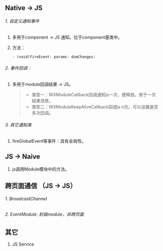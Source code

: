 ## Native -> JS

###### 1. 自定义通知事件

1. 多用于component -> JS 通知。位于component基类中。
2. 方法：

	``- (void)fireEvent: params: domChanges:``
	
	
###### 2. 事件回调：

1. 多用于module回调结果 -> JS。

	> * 类型一：WXModuleCallback回调通知js一次，便释放。用于一次结果场景。
	> * 类型二：WXModuleKeepAliveCallback回调js n次。可以设置是否多次回调。
	
###### 3. 其它通知类

1. fireGlobalEvent等事件：具有全局性。


## JS -> Naive

1. js调用Module模块中的方法。


## 跨页面通信	（JS -> JS）

###### 1. BroadcastChannel
###### 2. EventModule: 封装module，非跨页面

## 其它

1. JS Service
